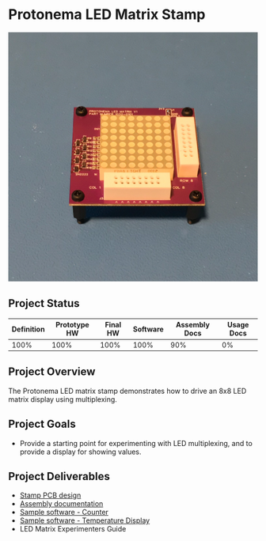 # Protonema LED Matrix Stamp
![Photo of a 1032A LED matrix stamp](1032-8010/images/1032A.jpg)

## Project Status

Definition | Prototype HW | Final HW | Software | Assembly Docs | Usage Docs |
|-|-|-|-|-|-|
100% | 100% | 100% | 100% | 90% | 0% |

## Project Overview
The Protonema LED matrix stamp demonstrates how to drive an 8x8 LED matrix display using multiplexing.

## Project Goals
* Provide a starting point for experimenting with LED multiplexing, and to provide a display for showing values.

## Project Deliverables
* [Stamp PCB design](https://github.com/dslik/protonema/tree/main/stamps/1032A/1032-0101/latest)
* [Assembly documentation](https://dslik.github.io/protonema/stamps/1032A/1032-8010.pdf)
* [Sample software - Counter](https://github.com/dslik/protonema/tree/main/stamps/1032A/1032-9101)
* [Sample software - Temperature Display](https://github.com/dslik/protonema/tree/main/stamps/1032A/1032-9102)
* LED Matrix Experimenters Guide
